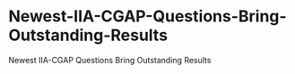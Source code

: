 # Newest-IIA-CGAP-Questions-Bring-Outstanding-Results
Newest IIA-CGAP Questions Bring Outstanding Results
